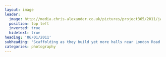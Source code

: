 ```yaml
---
layout: image
leader:
  image: http://media.chris-alexander.co.uk/pictures/project365/2011/jan/06/060111.jpg
  position: top left
  inverted: true
  hidetext: true
heading: '06/01/2011'
subheading: 'Scaffolding as they build yet more halls near London Road'
categories: photography
---
```

